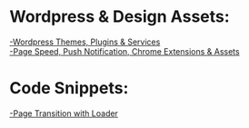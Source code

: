 # Wordpress & Design Assets:
[-Wordpress Themes, Plugins & Services](https://rs-navid.github.io/Web-Design/wordpress) <br>
[-Page Speed, Push Notification, Chrome Extensions & Assets](https://rs-navid.github.io/Web-Design/assets) 

# Code Snippets:
[-Page Transition with Loader](https://rs-navid.github.io/Web-Design/snippets/page%20transition%20with%20loader) 
